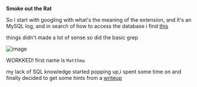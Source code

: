 **Smoke out the Rat**

So i start with googling with what's the meaning of the extension, and it's an MySQL log, and in search of how to access the database i find [this](https://dev.mysql.com/doc/refman/8.4/en/mysqlbinlog.html)

things didn't made a lot of sense so did the basic grep

![image](https://github.com/s4twik/summer/assets/147993943/18aa9f3f-6e2a-454b-b699-da90b78116b8)

WORKKED! first name is `Matthew`

my lack of SQL knowledge started popping up,i spent some time on and finally decided to get some hints from a [writeup](https://github.com/CyberCell-Viit/VishwaCTF-24-Writeups/blob/main/VishwaCTF'24/Digital%20Forensics/Smoke%20out%20the%20rat.pdf)
